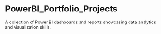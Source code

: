 # PowerBI_Portfolio_Projects
A collection of Power BI dashboards and reports showcasing data analytics and visualization skills.
